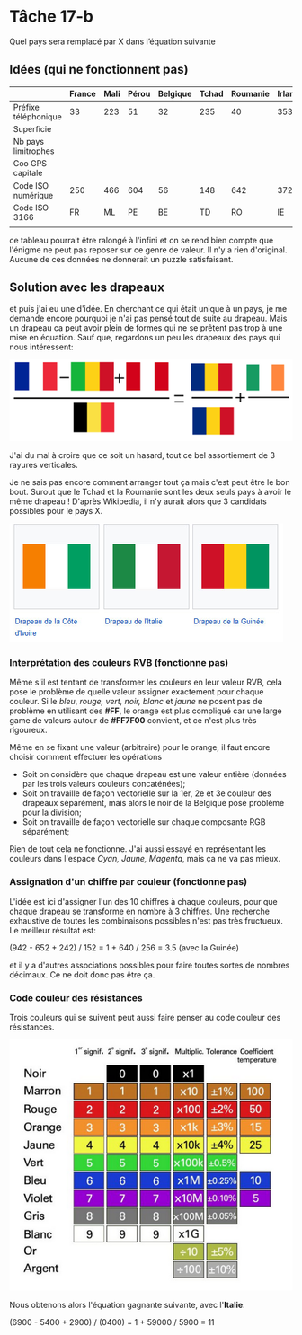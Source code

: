 # Tâche 17-b

Quel pays sera remplacé par X dans l’équation suivante

## Idées (qui ne fonctionnent pas)

|                     | France | Mali   | Pérou  | Belgique | Tchad | Roumanie | Irlande | X |
| ------------------- | ------ | ------ | ------ | ------ | ------ | ------ | ------ | ------ |
| Préfixe téléphonique| 33     | 223    | 51     | 32     | 235    | 40     | 353    |        |
| Superficie          |        |        |        |        |        |        |        |        |
| Nb pays limitrophes |        |        |        |        |        |        |        |        |
| Coo GPS capitale    |        |        |        |        |        |        |        |        |
| Code ISO numérique  | 250    | 466    | 604    | 56     | 148    | 642    | 372    |        |
| Code ISO 3166       | FR     | ML     | PE     | BE     | TD     | RO     | IE     |        |
|                     |        |        |        |        |        |        |        |        |


ce tableau pourrait être ralongé à l'infini et on se rend bien compte que l'énigme ne peut pas reposer sur ce genre de valeur. Il n'y a rien d'original. Aucune de ces données ne donnerait un puzzle satisfaisant.

## Solution avec les drapeaux

et puis j'ai eu une d'idée. En cherchant ce qui était unique à un pays, je me demande encore pourquoi je n'ai pas pensé tout de suite au drapeau. Mais un drapeau ca peut avoir plein de formes qui ne se prêtent pas trop à une mise en équation. Sauf que, regardons un peu les drapeaux des pays qui nous intéressent:

![Flags](17_Flags_Equation.png)

J'ai du mal à croire que ce soit un hasard, tout ce bel assortiement de 3 rayures verticales.

Je ne sais pas encore comment arranger tout ça mais c'est peut être le bon bout. Surout que le Tchad et la Roumanie sont les deux seuls pays à avoir le même drapeau ! D'après Wikipedia, il n'y aurait alors que 3 candidats possibles pour le pays X.

![FlagsX](17-FlagsX.jpg)

### Interprétation des couleurs RVB (fonctionne pas)

Même s'il est tentant de transformer les couleurs en leur valeur RVB, cela pose le problème de quelle valeur assigner exactement pour chaque couleur. Si le *bleu*, *rouge, vert, noir, blanc* et *jaune* ne posent pas de problème en utilisant des **\#FF**, le orange est plus compliqué car une large game de valeurs autour de **\#FF7F00** convient, et ce n'est plus très rigoureux.

Même en se fixant une valeur (arbitraire) pour le orange, il faut encore choisir comment effectuer les opérations

* Soit on considère que chaque drapeau est une valeur entière (données par les trois valeurs couleurs concaténées);
* Soit on travaille de façon vectorielle sur la 1er, 2e et 3e couleur des drapeaux séparément, mais alors le noir de la Belgique pose problème pour la division;
* Soit on travaille de façon vectorielle sur chaque composante RGB séparément;

Rien de tout cela ne fonctionne. J'ai aussi essayé en représentant les couleurs dans l'espace *Cyan, Jaune, Magenta*, mais ça ne va pas mieux.

### Assignation d'un chiffre par couleur (fonctionne pas)

L'idée est ici d'assigner l'un des 10 chiffres à chaque couleurs, pour que chaque drapeau se transforme en nombre à 3 chiffres. Une recherche exhaustive de toutes les combinaisons possibles n'est pas très fructueux. Le meilleur résultat est:

(942 - 652 + 242) / 152 = 1 + 640 / 256 = 3.5 (avec la Guinée)

et il y a d'autres associations possibles pour faire toutes sortes de nombres décimaux. Ce ne doit donc pas être ça.

### Code couleur des résistances

Trois couleurs qui se suivent peut aussi faire penser au code couleur des résistances.

![FlagsX](17-ColorCode.png)

Nous obtenons alors l'équation gagnante suivante, avec l'**Italie**:

(6900 - 5400 + 2900) / (0400) = 1 + 59000 / 5900 = 11

